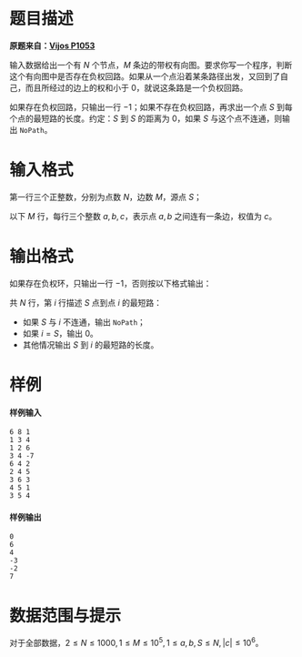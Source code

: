 
# 题目描述

**原题来自：[Vijos P1053](https://vijos.org/p/1053)**

输入数据给出一个有 $N$ 个节点，$M$ 条边的带权有向图。要求你写一个程序，判断这个有向图中是否存在负权回路。如果从一个点沿着某条路径出发，又回到了自己，而且所经过的边上的权和小于 $0$，就说这条路是一个负权回路。

如果存在负权回路，只输出一行 $-1$；如果不存在负权回路，再求出一个点 $S$ 到每个点的最短路的长度。约定：$S$ 到 $S$ 的距离为 $0$，如果 $S$ 与这个点不连通，则输出 `NoPath`。

# 输入格式

第一行三个正整数，分别为点数 $N$，边数 $M$，源点 $S$；

以下 $M$ 行，每行三个整数 $a, b, c$，表示点 $a, b$ 之间连有一条边，权值为 $c$。

# 输出格式

如果存在负权环，只输出一行 $-1$，否则按以下格式输出：

共 $N$ 行，第 $i$ 行描述 $S$ 点到点 $i$ 的最短路：
- 如果 $S$ 与 $i$ 不连通，输出 `NoPath`；
- 如果 $i = S$，输出 $0$。
- 其他情况输出 $S$ 到 $i$ 的最短路的长度。

# 样例

#### 样例输入
```plain
6 8 1
1 3 4
1 2 6
3 4 -7
6 4 2
2 4 5
3 6 3
4 5 1
3 5 4
```
#### 样例输出
```plain
0
6
4
-3
-2
7
```

# 数据范围与提示

对于全部数据，$2\le N\le 1000,1\le M\le 10^5,1\le a,b,S\le N,|c|\le 10^6$。

